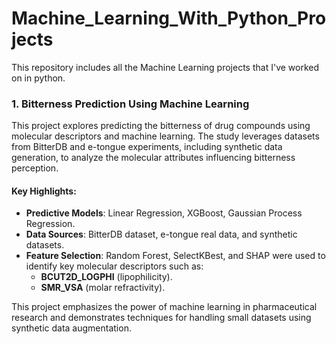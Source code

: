 # Machine_Learning_With_Python_Projects
This repository includes all the Machine Learning projects that I've worked on in python.

### **1. Bitterness Prediction Using Machine Learning**

This project explores predicting the bitterness of drug compounds using molecular descriptors and machine learning. The study leverages datasets from BitterDB and e-tongue experiments, including synthetic data generation, to analyze the molecular attributes influencing bitterness perception.

#### **Key Highlights**:
- **Predictive Models**: Linear Regression, XGBoost, Gaussian Process Regression.
- **Data Sources**: BitterDB dataset, e-tongue real data, and synthetic datasets.
- **Feature Selection**: Random Forest, SelectKBest, and SHAP were used to identify key molecular descriptors such as:
  - **BCUT2D_LOGPHI** (lipophilicity).
  - **SMR_VSA** (molar refractivity).

This project emphasizes the power of machine learning in pharmaceutical research and demonstrates techniques for handling small datasets using synthetic data augmentation.
